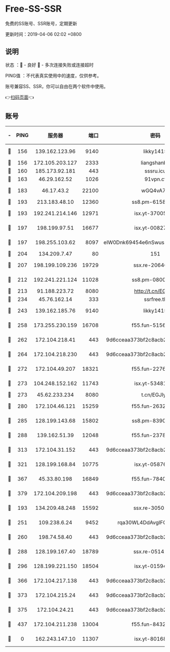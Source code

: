 # Free-SS-SSR

免费的SS账号、SSR账号，定期更新

更新时间：2019-04-06 02:02 +0800

## 说明

状态     ：🙂 - 良好 🙁 - 多次连接失败或连接超时

PING值   ：不代表真实使用中的速度，仅供参考。

账号兼容SS、SSR，你可以自由在两个软件中使用。

👉[扫码页面](https://liesauer.github.io/Free-SS-SSR/)👈

## 账号

|-|PING|服务器|端口|密码|加密方式|区域|
|:----:|:----:|:-----:|-----:|:----:|:----:|:----:|
|🙂|156|139.162.123.96|9140|likky1415|aes-256-cfb|JP|
|🙂|156|172.105.203.127|2333|liangshanbo|chacha20|JP|
|🙂|160|185.173.92.181|443|sssru.icu|rc4-md5|RU|
|🙂|163|46.29.162.52|1026|91vpn.cf|rc4-md5|RU|
|🙂|183|46.17.43.2|22100|wGQ4vA7D|aes-256-gcm|RU|
|🙂|193|213.183.48.10|12360|ss8.pm-61585593|rc4-md5|RU|
|🙂|193|192.241.214.146|12971|isx.yt-37005229|aes-256-cfb|US|
|🙂|197|198.199.97.51|16677|isx.yt-00827286|aes-256-cfb|US|
|🙂|197|198.255.103.62|8097|eIW0Dnk69454e6nSwuspv9DmS201tQ0D|aes-256-cfb|US|
|🙂|204|134.209.7.47|80|151|chacha20|US|
|🙂|207|198.199.109.236|19729|ssx.re-20646999|aes-256-cfb|US|
|🙂|212|192.241.221.124|11028|ss8.pm-08004110|aes-256-cfb|US|
|🙂|213|91.188.223.72|8080|http://t.cn/EGJIyrl|rc4-md5|RU|
|🙂|234|45.76.162.14|333|ssrfree.tk|rc4|SG|
|🙂|243|139.162.185.76|9140|likky1415|aes-256-cfb|DE|
|🙂|258|173.255.230.159|16708|f55.fun-51565775|aes-256-cfb|US|
|🙂|262|172.104.218.41|443|9d6cceaa373bf2c8acb22e60b6a58be6|aes-256-cfb|US|
|🙂|264|172.104.218.230|443|9d6cceaa373bf2c8acb22e60b6a58be6|aes-256-cfb|US|
|🙂|272|172.104.49.207|18321|f55.fun-22761918|aes-256-cfb|SG|
|🙂|273|104.248.152.162|11743|isx.yt-53481002|aes-256-cfb|SG|
|🙂|273|45.62.233.234|8080|t.cn/EGJIyrl|rc4-md5|CA|
|🙂|280|172.104.46.121|15259|f55.fun-26327483|aes-256-cfb|SG|
|🙂|285|128.199.143.68|15802|ss8.pm-83903752|aes-256-cfb|SG|
|🙂|288|139.162.51.39|12048|f55.fun-23786440|aes-256-cfb|SG|
|🙂|313|172.104.31.152|443|9d6cceaa373bf2c8acb22e60b6a58be6|aes-256-cfb|US|
|🙂|321|128.199.168.84|10775|isx.yt-05876249|aes-256-cfb|SG|
|🙂|367|45.33.80.198|16849|f55.fun-78403202|aes-256-cfb|US|
|🙂|379|172.104.209.198|443|9d6cceaa373bf2c8acb22e60b6a58be6|aes-256-cfb|US|
|🙂|193|134.209.48.248|15592|ssx.re-30501157|aes-256-cfb|US|
|🙂|251|109.238.6.24|9452|rqa30WL4DdAvgIFG6Fs3znzTa|aes-256-cfb|FR|
|🙂|260|198.74.58.40|443|9d6cceaa373bf2c8acb22e60b6a58be6|aes-256-cfb|US|
|🙂|288|128.199.167.40|18789|ssx.re-05141157|aes-256-cfb|SG|
|🙂|296|128.199.221.150|18504|isx.yt-01594022|aes-256-cfb|SG|
|🙂|366|172.104.217.138|443|9d6cceaa373bf2c8acb22e60b6a58be6|aes-256-cfb|US|
|🙂|373|172.104.215.24|443|9d6cceaa373bf2c8acb22e60b6a58be6|aes-256-cfb|US|
|🙂|375|172.104.24.21|443|9d6cceaa373bf2c8acb22e60b6a58be6|aes-256-cfb|US|
|🙁|437|172.104.211.238|13004|f55.fun-84327083|aes-256-cfb|US|
|🙁|0|162.243.147.10|11307|isx.yt-80168249|aes-256-cfb|US|
